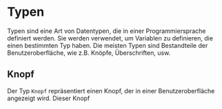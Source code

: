 # Typen

Typen sind eine Art von Datentypen, die in einer Programmiersprache definiert werden.
Sie werden verwendet, um Variablen zu definieren, die einen bestimmten Typ haben.
Die meisten Typen sind Bestandteile der Benutzeroberfläche, wie z.B. Knöpfe, Überschriften, usw.

## Knopf

Der Typ `Knopf` repräsentiert einen Knopf, der in einer Benutzeroberfläche angezeigt wird.
Dieser Knopf